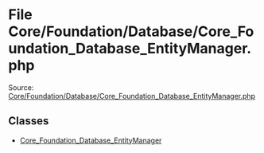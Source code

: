 File Core/Foundation/Database/Core_Foundation_Database_EntityManager.php
=========

Source: [Core/Foundation/Database/Core_Foundation_Database_EntityManager.php](https://github.com/PrestaShop/PrestaShop/blob/1.6.1.2/Core/Foundation/Database/Core_Foundation_Database_EntityManager.php)


Classes
-------

* [Core_Foundation_Database_EntityManager](class.Core_Foundation_Database_EntityManager.md)

